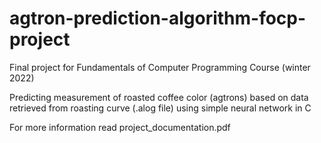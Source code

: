 # agtron-prediction-algorithm-focp-project

Final project for Fundamentals of Computer Programming Course (winter 2022)

Predicting measurement of roasted coffee color (agtrons)
based on data retrieved from roasting curve (.alog file)
using simple neural network in C

For more information read project_documentation.pdf

